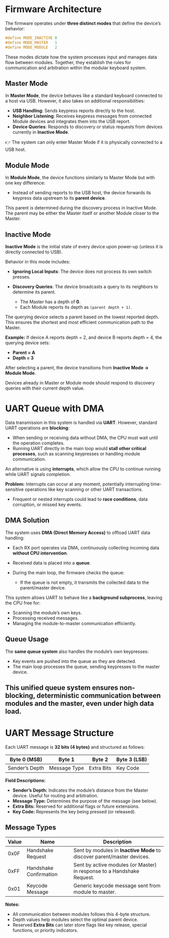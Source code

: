 # Firmware Architecture

The firmware operates under **three distinct modes** that define the device’s behavior:

```c
#define MODE_INACTIVE 0
#define MODE_MASTER   1
#define MODE_MODULE   2
```

These modes dictate how the system processes input and manages data flow between modules. Together, they establish the rules for communication and arbitration within the modular keyboard system.


## Master Mode

In **Master Mode**, the device behaves like a standard keyboard connected to a host via USB. However, it also takes on additional responsibilities:

* **USB Handling**: Sends keypress reports directly to the host.
* **Neighbor Listening**: Receives keypress messages from connected Module devices and integrates them into the USB report.
* **Device Queries**: Responds to discovery or status requests from devices currently in **Inactive Mode**.

👉 The system can only enter Master Mode if it is physically connected to a USB host.

## Module Mode

In **Module Mode**, the device functions similarly to Master Mode but with one key difference:

* Instead of sending reports to the USB host, the device forwards its keypress data upstream to its **parent device**.

This parent is determined during the discovery process in Inactive Mode. The parent may be either the Master itself or another Module closer to the Master.

## Inactive Mode

**Inactive Mode** is the initial state of every device upon power-up (unless it is directly connected to USB).

Behavior in this mode includes:

* **Ignoring Local Inputs**: The device does not process its own switch presses.
* **Discovery Queries**: The device broadcasts a query to its neighbors to determine its parent.

  * The Master has a depth of **0**.
  * Each Module reports its depth as `(parent depth + 1)`.

The querying device selects a parent based on the lowest reported depth. This ensures the shortest and most efficient communication path to the Master.

**Example:**
If device A reports depth = 2, and device B reports depth = 4, the querying device sets:

* **Parent = A**
* **Depth = 3**

After selecting a parent, the device transitions from **Inactive Mode → Module Mode**.

Devices already in Master or Module mode should respond to discovery queries with their current depth value.

# UART Queue with DMA

Data transmission in this system is handled via **UART**. However, standard UART operations are **blocking**:

* When sending or receiving data without DMA, the CPU must wait until the operation completes.
* Running UART directly in the main loop would **stall other critical processes**, such as scanning keypresses or handling module communication.

An alternative is using **interrupts**, which allow the CPU to continue running while UART signals completion.

**Problem:** Interrupts can occur at any moment, potentially interrupting time-sensitive operations like key scanning or other UART transactions.
* Frequent or nested interrupts could lead to **race conditions**, data corruption, or missed key events.


## DMA Solution

The system uses **DMA (Direct Memory Access)** to offload UART data handling:

* Each RX port operates via DMA, continuously collecting incoming data **without CPU intervention**.
* Received data is placed into a **queue**.
* During the main loop, the firmware checks the queue:

  * If the queue is not empty, it transmits the collected data to the parent/master device.

This system allows UART to behave like a **background subprocess**, leaving the CPU free for:

* Scanning the module’s own keys.
* Processing received messages.
* Managing the module-to-master communication efficiently.

## Queue Usage

The **same queue system** also handles the module’s own keypresses:

* Key events are pushed into the queue as they are detected.
* The main loop processes the queue, sending keypresses to the master device.

This unified queue system ensures **non-blocking, deterministic communication** between modules and the master, even under high data load.
---

# UART Message Structure  

Each UART message is **32 bits (4 bytes)** and structured as follows:  

| Byte 0 (MSB)        | Byte 1            | Byte 2      | Byte 3 (LSB) |
|---------------------|-----------------|------------|--------------|
| Sender’s Depth      | Message Type      | Extra Bits | Key Code     |

**Field Descriptions:**  

- **Sender’s Depth:** Indicates the module’s distance from the Master device. Useful for routing and arbitration.  
- **Message Type:** Determines the purpose of the message (see below).  
- **Extra Bits:** Reserved for additional flags or future extensions.  
- **Key Code:** Represents the key being pressed (or released).  


## Message Types  

| Value  | Name                   | Description                                                                 |
|--------|------------------------|-----------------------------------------------------------------------------|
| 0x0F   | Handshake Request       | Sent by modules in **Inactive Mode** to discover parent/master devices.    |
| 0xFF   | Handshake Confirmation  | Sent by active modules (or Master) in response to a Handshake Request.    |
| 0x01   | Keycode Message         | Generic keycode message sent from module to master.                        |


**Notes:**  

- All communication between modules follows this 4-byte structure.  
- Depth values help modules select the optimal parent device.  
- Reserved **Extra Bits** can later store flags like key release, special functions, or priority indicators.  

